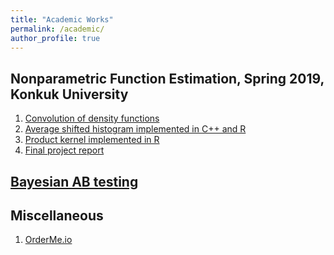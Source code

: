 ```yaml
---
title: "Academic Works"
permalink: /academic/
author_profile: true
---
```

## Nonparametric Function Estimation, Spring 2019, Konkuk University
1. <a href='https://jaehochang92.github.io/_pages/academic/convolution.html' target='_blank'>Convolution of density functions</a>
2. <a href='ash' target='_blank'>Average shifted histogram implemented in C++ and R</a>
3. <a href='https://cjhsfl.shinyapps.io/ProductKernel' target='_blank'>Product kernel implemented in R</a>
4. <a href='https://jaehochang92.github.io/_pages/academic/nfefinal.html' target='_blank'>Final project report</a>

## <a href='https://jaehochang92.github.io/_pages/academic/bayesab.html' target='_blank'> Bayesian AB testing</a>

## Miscellaneous
1. <a href="https://cjhsfl.shinyapps.io/OrderMe" target='_blank'>OrderMe.io</a>
